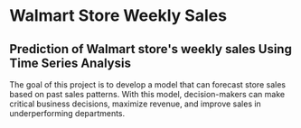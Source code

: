 # Walmart Store Weekly Sales
## Prediction of Walmart store's weekly sales Using Time Series Analysis 

The goal of this project is to develop a model that can forecast store sales based on past sales patterns.
With this model, decision-makers can make critical business decisions, maximize revenue, and improve sales in underperforming departments.

